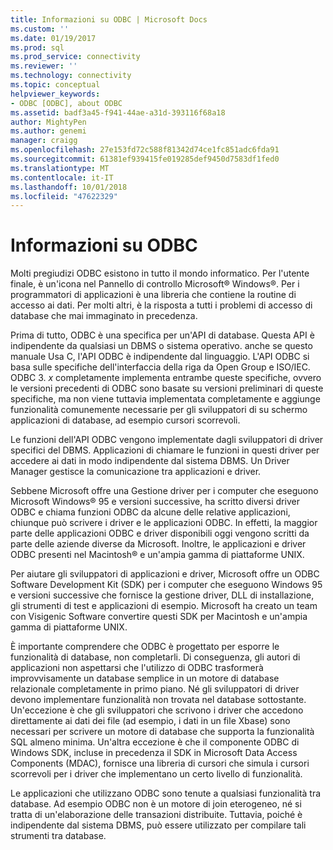 ```yaml
---
title: Informazioni su ODBC | Microsoft Docs
ms.custom: ''
ms.date: 01/19/2017
ms.prod: sql
ms.prod_service: connectivity
ms.reviewer: ''
ms.technology: connectivity
ms.topic: conceptual
helpviewer_keywords:
- ODBC [ODBC], about ODBC
ms.assetid: badf3a45-f941-44ae-a31d-393116f68a18
author: MightyPen
ms.author: genemi
manager: craigg
ms.openlocfilehash: 27e153fd72c588f81342d74ce1fc851adc6fda91
ms.sourcegitcommit: 61381ef939415fe019285def9450d7583df1fed0
ms.translationtype: MT
ms.contentlocale: it-IT
ms.lasthandoff: 10/01/2018
ms.locfileid: "47622329"
---
```

# <a name="what-is-odbc"></a>Informazioni su ODBC
Molti pregiudizi ODBC esistono in tutto il mondo informatico. Per l'utente finale, è un'icona nel Pannello di controllo Microsoft® Windows®. Per i programmatori di applicazioni è una libreria che contiene la routine di accesso ai dati. Per molti altri, è la risposta a tutti i problemi di accesso di database che mai immaginato in precedenza.  
  
 Prima di tutto, ODBC è una specifica per un'API di database. Questa API è indipendente da qualsiasi un DBMS o sistema operativo. anche se questo manuale Usa C, l'API ODBC è indipendente dal linguaggio. L'API ODBC si basa sulle specifiche dell'interfaccia della riga da Open Group e ISO/IEC. ODBC 3. *x* completamente implementa entrambe queste specifiche, ovvero le versioni precedenti di ODBC sono basate su versioni preliminari di queste specifiche, ma non viene tuttavia implementata completamente e aggiunge funzionalità comunemente necessarie per gli sviluppatori di su schermo applicazioni di database, ad esempio cursori scorrevoli.  
  
 Le funzioni dell'API ODBC vengono implementate dagli sviluppatori di driver specifici del DBMS. Applicazioni di chiamare le funzioni in questi driver per accedere ai dati in modo indipendente dal sistema DBMS. Un Driver Manager gestisce la comunicazione tra applicazioni e driver.  
  
 Sebbene Microsoft offre una Gestione driver per i computer che eseguono Microsoft Windows® 95 e versioni successive, ha scritto diversi driver ODBC e chiama funzioni ODBC da alcune delle relative applicazioni, chiunque può scrivere i driver e le applicazioni ODBC. In effetti, la maggior parte delle applicazioni ODBC e driver disponibili oggi vengono scritti da parte delle aziende diverse da Microsoft. Inoltre, le applicazioni e driver ODBC presenti nel Macintosh® e un'ampia gamma di piattaforme UNIX.  
  
 Per aiutare gli sviluppatori di applicazioni e driver, Microsoft offre un ODBC Software Development Kit (SDK) per i computer che eseguono Windows 95 e versioni successive che fornisce la gestione driver, DLL di installazione, gli strumenti di test e applicazioni di esempio. Microsoft ha creato un team con Visigenic Software convertire questi SDK per Macintosh e un'ampia gamma di piattaforme UNIX.  
  
 È importante comprendere che ODBC è progettato per esporre le funzionalità di database, non completarli. Di conseguenza, gli autori di applicazioni non aspettarsi che l'utilizzo di ODBC trasformerà improvvisamente un database semplice in un motore di database relazionale completamente in primo piano. Né gli sviluppatori di driver devono implementare funzionalità non trovata nel database sottostante. Un'eccezione è che gli sviluppatori che scrivono i driver che accedono direttamente ai dati dei file (ad esempio, i dati in un file Xbase) sono necessari per scrivere un motore di database che supporta la funzionalità SQL almeno minima. Un'altra eccezione è che il componente ODBC di Windows SDK, incluse in precedenza il SDK in Microsoft Data Access Components (MDAC), fornisce una libreria di cursori che simula i cursori scorrevoli per i driver che implementano un certo livello di funzionalità.  
  
 Le applicazioni che utilizzano ODBC sono tenute a qualsiasi funzionalità tra database. Ad esempio ODBC non è un motore di join eterogeneo, né si tratta di un'elaborazione delle transazioni distribuite. Tuttavia, poiché è indipendente dal sistema DBMS, può essere utilizzato per compilare tali strumenti tra database.
